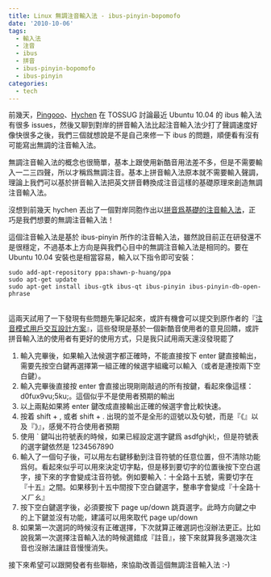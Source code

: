 ```yaml
---
title: Linux 無調注音輸入法 - ibus-pinyin-bopomofo
date: '2010-10-06'
tags:
  - 輸入法
  - 注音
  - ibus
  - 拼音
  - ibus-pinyin-bopomofo
  - ibus-pinyin
categories:
  - tech
---
```

前幾天，[Pingooo](http://pingyeh.blogspot.com/)、[Hychen](http://hychen.wuweig.org/) 在 TOSSUG 討論最近 Ubuntu 10.04 的 ibus 輸入法有很多 issues，然後又聊到對岸的拼音輸入法比起注音輸入法少打了聲調速度好像快很多之後，我們三個就想說是不是自己來修一下 ibus 的問題，順便看有沒有可能寫出無調的注音輸入法。  
  
無調注音輸入法的概念也很簡單，基本上跟使用新酷音用法差不多，但是不需要輸入一二三四聲，所以才稱爲無調注音。基本上拼音輸入法原本就不需要輸入聲調，理論上我們可以基於拼音輸入法把英文拼音轉換成注音這樣的基礎原理來創造無調注音輸入法。  
  
沒想到前幾天 hychen 丟出了一個對岸同胞作出以[拼音爲基礎的注音輸入法](http://www.byvoid.com/blog/ibus-bopomofo-1-3-9-features/)，正巧是我們想要的無調注音輸入法！  
  
這個注音輸入法是基於 ibus-pinyin 所作的注音輸入法，雖然說目前正在研發還不是很穩定，不過基本上方向是與我們心目中的無調注音輸入法是相同的。要在 Ubuntu 10.04 安裝也是相當容易，輸入以下指令即可安裝：  
  
```
sudo add-apt-repository ppa:shawn-p-huang/ppa
sudo apt-get update
sudo apt-get install ibus-gtk ibus-qt ibus-pinyin ibus-pinyin-db-open-phrase
　

```  
這兩天試用了一下發現有些問題先筆記起來，或許有機會可以提交到原作者的『[注音模式用戶交互設計方案](https://docs.google.com/document/edit?id=1x3JDrt4BuoupbK1p1jwyB1zSsu7eJcNxHnYlQO8hucU&hl=zh_TW#)』，這些發現是基於一個新酷音使用者的意見回饋，或許拼音輸入法的使用者有更好的使用方式，只是我只試用兩天還沒發現罷了  
  

1.  輸入完畢後，如果輸入法候選字都正確時，不能直接按下 enter 鍵直接輸出，需要先按空白鍵再選擇第一組正確的候選字組纔可以輸入（或者是連按兩下空白鍵）。
2.  輸入完畢後直接按 enter 會直接出現剛剛敲過的所有按鍵，看起來像這樣：d0fux9vu;5ku;。這個似乎不是使用者預期的輸出
3.  以上兩點如果將 enter 鍵改成直接輸出正確的候選字會比較快速。
4.  按着 shift + , 或者 shift + . 出現的並不是全形的逗號以及句號，而是『《』以及『》』，感覺不符合使用者預期
5.  使用 \` 鍵叫出符號表的時候，如果已經設定選字鍵爲 asdfghjkl;，但是符號表的選字鍵依然是 1234567890
6.  輸入了一個句子後，可以用左右鍵移動到注音符號的任意位置，但不清除功能爲何。看起來似乎可以用來決定切字點，但是移到要切字的位置後按下空白選字，接下來的字會變成注音符號。例如要輸入：十全路十五號，需要切字在『十五』之間。如果移到十五中間按下空白鍵選字，整串字會變成『十全路十ㄨㄏㄠ』
7.  按下空白鍵選字後，必須要按下 page up/down 跳頁選字。此時方向鍵之中的上下鍵並沒有功能，建議可以用來取代 page up/down
8.  如果第一次選詞的時候沒有正確選擇，下次就算正確選詞也沒辦法更正。比如說我第一次選擇注音輸入法的時候選錯成『註音』，接下來就算我多選幾次注音也沒辦法讓註音慢慢消失。

接下來希望可以跟開發者有些聯絡，來協助改善這個無調注音輸入法 :-)